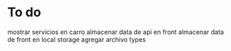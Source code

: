 # To do

mostrar servicios en carro
almacenar data de api en front
almacenar data de front en local storage
agregar archivo types